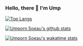 ### Hello, there 👋 I'm Ump 

[![Top Langs](https://github-readme-stats.vercel.app/api/top-langs/?username=umpornsoeau&layout=compact&theme=synthwave)](https://github.com/umpornsoeau/)

[![Umporn Soeau's github stats](https://github-readme-stats.vercel.app/api?username=umpornsoeau&theme=synthwave&show_icons=true&count_private=true)](https://github.com/umpornsoeau/)

[![Umporn Soeau's wakatime stats](https://github-readme-stats.vercel.app/api/wakatime?username=umpornsoeau&theme=synthwave)](https://github.com/umpornsoeau/)
